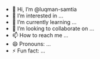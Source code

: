 - 👋 Hi, I’m @luqman-samtia
- 👀 I’m interested in ...
- 🌱 I’m currently learning ...
- 💞️ I’m looking to collaborate on ...
- 📫 How to reach me ...
- 😄 Pronouns: ...
- ⚡ Fun fact: ...

<!---
luqman-samtia/luqman-samtia is a ✨ special ✨ repository because its `README.md` (this file) appears on your GitHub profile.
You can click the Preview link to take a look at your changes.
--->

